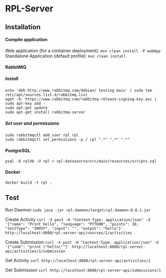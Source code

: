# RPL-Server

## Installation

#### Compile application
Web application (for a container deployment): `mvn clean install -P webApp`
Standalone Application (default profile): `mvn clean install`


#### RabbitMQ
##### Install
```
echo 'deb http://www.rabbitmq.com/debian/ testing main' | sudo tee /etc/apt/sources.list.d/rabbitmq.list
wget -O- https://www.rabbitmq.com/rabbitmq-release-signing-key.asc | sudo apt-key add -
sudo apt-get update
sudo apt-get install rabbitmq-server
```
##### Set user and permissions
```
sudo rabbitmqctl add_user rpl rpl
sudo rabbitmqctl set_permissions -p / rpl ".*" ".*" ".*"
```

#### PostgreSQL
`psql -d rpldb -U rpl < rpl-datasource/src/main/resources/scripts.sql`


#### Docker
`docker build -t rpl .`


## Test
Run Daemon
`sudo java -jar rpl-daemon/target/rpl-daemon-0.0.1.jar`

Create Activity
`curl -X post -H "Content-Type: application/json" -d '{"name": "Print hello", "language": "PYTHON", "points": 10, "testType": "INPUT", "input": "", "output": "hello"}' http://localhost:8080/rpl-server-api/courses/1/activities`

Create Submission
`curl -X post -H "Content-Type: application/json" -d '{"code": "print \"hello\""}' http://localhost:8080/rpl-server-api/activities/1/submission`

Get Activity
`curl http://localhost:8080/rpl-server-api/activities/1`

Get Submission
`curl http://localhost:8080/rpl-server-api/submissions/1`